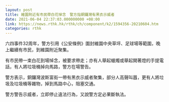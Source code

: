 ```yaml
---
layout: post
title: 維園附近有市民帶白花悼念　警方指銅鑼灣有黑衣示威者
date: 2021-06-04 22:37:03.000000000 +08:00
link: https://news.rthk.hk/rthk/ch/component/k2/1594356-20210604.htm
categories: rthk
---
```


六四事件32周年，警方引用《公安條例》圍封維園中央草坪、足球場等範圍，晚上繼續有市民，到維園附近聚集。

有市民帶一束白花到場悼念，被要求帶走；亦有人舉起蠟燭或舉起開著燈的手提電話，有人將垃圾桶掉向馬路，警方在場警告。

警方表示，銅鑼灣波斯富街一帶有黑衣示威者聚集，部分人高聲叫囂，更有人將垃圾及垃圾桶等雜物，掉到馬路中心，阻塞交通。

警方警告示威者，立即停止違法行為，又說警方定必果斷執法。
